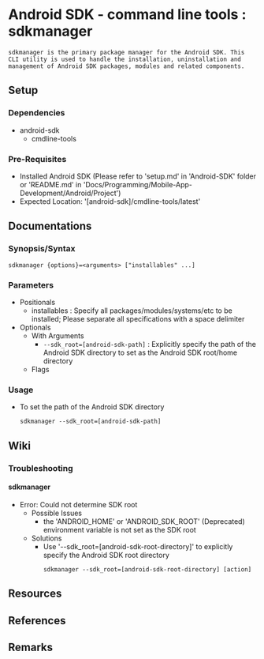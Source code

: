 # Android SDK - command line tools : sdkmanager

```
sdkmanager is the primary package manager for the Android SDK. This CLI utility is used to handle the installation, uninstallation and management of Android SDK packages, modules and related components.
```

## Setup
### Dependencies
- android-sdk
    + cmdline-tools

### Pre-Requisites
+ Installed Android SDK (Please refer to 'setup.md' in 'Android-SDK' folder or 'README.md' in 'Docs/Programming/Mobile-App-Development/Android/Project')
+ Expected Location: '[android-sdk]/cmdline-tools/latest'

## Documentations

### Synopsis/Syntax
```console
sdkmanager {options}=<arguments> ["installables" ...]
```

### Parameters
- Positionals
    - installables : Specify all packages/modules/systems/etc to be installed; Please separate all specifications with a space delimiter
- Optionals
    - With Arguments
        + `--sdk_root=[android-sdk-path]` : Explicitly specify the path of the Android SDK directory to set as the Android SDK root/home directory
    - Flags

### Usage
- To set the path of the Android SDK directory
    ```console
    sdkmanager --sdk_root=[android-sdk-path]
    ```

## Wiki

### Troubleshooting
#### sdkmanager
- Error: Could not determine SDK root
    - Possible Issues
        + the 'ANDROID_HOME' or 'ANDROID_SDK_ROOT' (Deprecated) environment variable is not set as the SDK root
    - Solutions
        - Use '--sdk_root=[android-sdk-root-directory]' to explicitly specify the Android SDK root directory
            ```console
            sdkmanager --sdk_root=[android-sdk-root-directory] [action]
            ```

## Resources

## References

## Remarks
